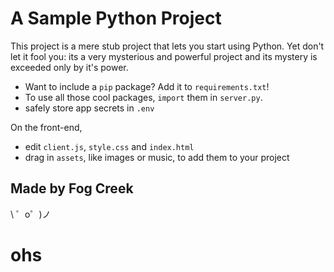 A Sample Python Project
============================

This project is a mere stub project that lets you start using Python. Yet don't let it fool you: its a very mysterious and powerful project and its mystery is exceeded only by it's power.

 - Want to include a `pip` package? Add it to `requirements.txt`!
 - To use all those cool packages, `import` them in `server.py`.
- safely store app secrets in `.env`

On the front-end,
- edit `client.js`, `style.css` and `index.html`
- drag in `assets`, like images or music, to add them to your project


Made by Fog Creek
-----------------

\ ゜o゜)ノ
# ohs
